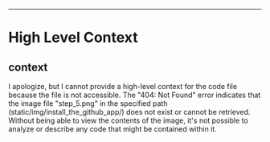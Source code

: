 

  ---
# High Level Context
## context
I apologize, but I cannot provide a high-level context for the code file because the file is not accessible. The "404: Not Found" error indicates that the image file "step_5.png" in the specified path (static/img/install_the_github_app/) does not exist or cannot be retrieved. Without being able to view the contents of the image, it's not possible to analyze or describe any code that might be contained within it.

  